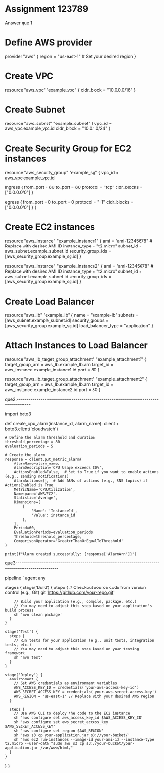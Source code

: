 # Assignment 123789

Answer que 1
# Define AWS provider
provider "aws" {
  region = "us-east-1"  # Set your desired region
}

# Create VPC
resource "aws_vpc" "example_vpc" {
  cidr_block = "10.0.0.0/16"
}

# Create Subnet
resource "aws_subnet" "example_subnet" {
  vpc_id     = aws_vpc.example_vpc.id
  cidr_block = "10.0.1.0/24"
}

# Create Security Group for EC2 instances
resource "aws_security_group" "example_sg" {
  vpc_id = aws_vpc.example_vpc.id

  ingress {
    from_port   = 80
    to_port     = 80
    protocol    = "tcp"
    cidr_blocks = ["0.0.0.0/0"]
  }

  egress {
    from_port   = 0
    to_port     = 0
    protocol    = "-1"
    cidr_blocks = ["0.0.0.0/0"]
  }
}

# Create EC2 instances
resource "aws_instance" "example_instance1" {
  ami           = "ami-12345678"  # Replace with desired AMI ID
  instance_type = "t2.micro"
  subnet_id     = aws_subnet.example_subnet.id
  security_group_ids = [aws_security_group.example_sg.id]
}

resource "aws_instance" "example_instance2" {
  ami           = "ami-12345678"  # Replace with desired AMI ID
  instance_type = "t2.micro"
  subnet_id     = aws_subnet.example_subnet.id
  security_group_ids = [aws_security_group.example_sg.id]
}

# Create Load Balancer
resource "aws_lb" "example_lb" {
  name               = "example-lb"
  subnets            = [aws_subnet.example_subnet.id]
  security_groups    = [aws_security_group.example_sg.id]
  load_balancer_type = "application"
}

# Attach Instances to Load Balancer
resource "aws_lb_target_group_attachment" "example_attachment1" {
  target_group_arn = aws_lb.example_lb.arn
  target_id        = aws_instance.example_instance1.id
  port             = 80
}

resource "aws_lb_target_group_attachment" "example_attachment2" {
  target_group_arn = aws_lb.example_lb.arn
  target_id        = aws_instance.example_instance2.id
  port             = 80
}

que2.-------------------------------------------------------------------------------------

import boto3

def create_cpu_alarm(instance_id, alarm_name):
    client = boto3.client('cloudwatch')

    # Define the alarm threshold and duration
    threshold_percentage = 80
    evaluation_periods = 5

    # Create the alarm
    response = client.put_metric_alarm(
        AlarmName=alarm_name,
        AlarmDescription='CPU Usage exceeds 80%',
        ActionsEnabled=False,  # Set to True if you want to enable actions (e.g., sending notifications)
        AlarmActions=[],  # Add ARNs of actions (e.g., SNS topics) if ActionsEnabled is True
        MetricName='CPUUtilization',
        Namespace='AWS/EC2',
        Statistic='Average',
        Dimensions=[
            {
                'Name': 'InstanceId',
                'Value': instance_id
            },
        ],
        Period=60,
        EvaluationPeriods=evaluation_periods,
        Threshold=threshold_percentage,
        ComparisonOperator='GreaterThanOrEqualToThreshold'
    )

    print(f"Alarm created successfully: {response['AlarmArn']}")

que3----------------------------------------------------------------------------------------------------

pipeline {
  agent any

  stages {
    stage('Build') {
      steps {
        // Checkout source code from version control (e.g., Git)
        git 'https://github.com/your-repo.git'
        
        // Build your application (e.g., compile, package, etc.)
        // You may need to adjust this step based on your application's build process
        sh 'mvn clean package'
      }
    }

    stage('Test') {
      steps {
        // Run tests for your application (e.g., unit tests, integration tests, etc.)
        // You may need to adjust this step based on your testing framework
        sh 'mvn test'
      }
    }

    stage('Deploy') {
      environment {
        // Set AWS credentials as environment variables
        AWS_ACCESS_KEY_ID = credentials('your-aws-access-key-id')
        AWS_SECRET_ACCESS_KEY = credentials('your-aws-secret-access-key')
        AWS_REGION = 'us-east-1' // Replace with your desired AWS region
      }
      
      steps {
        // Use AWS CLI to deploy the code to the EC2 instance
        sh 'aws configure set aws_access_key_id $AWS_ACCESS_KEY_ID'
        sh 'aws configure set aws_secret_access_key $AWS_SECRET_ACCESS_KEY'
        sh 'aws configure set region $AWS_REGION'
        sh 'aws s3 cp your-application.jar s3://your-bucket/'
        sh 'aws ec2 run-instances --image-id your-ami-id --instance-type t2.micro --user-data "sudo aws s3 cp s3://your-bucket/your-application.jar /var/www/html/"'
      }
    }
  }
}



